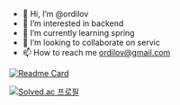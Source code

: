 - 👋 Hi, I’m @ordilov
- 👀 I’m interested in backend
- 🌱 I’m currently learning spring
- 💞️ I’m looking to collaborate on servic
- 📫 How to reach me ordilov@gmail.com

[![Readme Card](https://github-readme-stats.vercel.app/api/pin/?username=ordilov&repo=github-readme-stats)](https://github.com/ordilov/github-readme-stats)

[![Solved.ac
프로필](http://mazassumnida.wtf/api/v2/generate_badge?boj={handle})](https://solved.ac/{handle})
<!---
ordilov/ordilov is a ✨ special ✨ repository because its `README.md` (this file) appears on your GitHub profile.
You can click the Preview link to take a look at your changes.
--->
